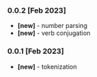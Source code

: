 ### 0.0.2 [Feb 2023]
- **[new]** - number parsing
- **[new]** - verb conjugation

### 0.0.1 [Feb 2023]
- **[new]** - tokenization